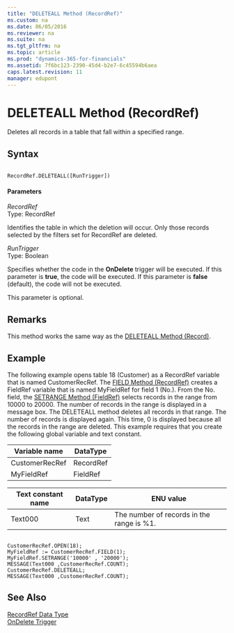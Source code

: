 ```yaml
---
title: "DELETEALL Method (RecordRef)"
ms.custom: na
ms.date: 06/05/2016
ms.reviewer: na
ms.suite: na
ms.tgt_pltfrm: na
ms.topic: article
ms.prod: "dynamics-365-for-financials"
ms.assetid: 7f6bc123-2390-45d4-b2e7-6c45594b6aea
caps.latest.revision: 11
manager: edupont
---
```

# DELETEALL Method (RecordRef)
Deletes all records in a table that fall within a specified range.  
  
## Syntax  
  
```  
  
RecordRef.DELETEALL([RunTrigger])  
```  
  
#### Parameters  
 *RecordRef*  
 Type: RecordRef  
  
 Identifies the table in which the deletion will occur. Only those records selected by the filters set for RecordRef are deleted.  
  
 *RunTrigger*  
 Type: Boolean  
  
 Specifies whether the code in the **OnDelete** trigger will be executed. If this parameter is **true**, the code will be executed. If this parameter is **false** \(default\), the code will not be executed.  
  
 This parameter is optional.  
  
## Remarks  
 This method works the same way as the [DELETEALL Method \(Record\)](devenv-DELETEALL-Method-Record.md).  
  
## Example  
 The following example opens table 18 \(Customer\) as a RecordRef variable that is named CustomerRecRef. The [FIELD Method \(RecordRef\)](devenv-FIELD-Method-RecordRef.md) creates a FieldRef variable that is named MyFieldRef for field 1 \(No.\). From the No. field, the [SETRANGE Method \(FieldRef\)](devenv-SETRANGE-Method-FieldRef.md) selects records in the range from 10000 to 20000. The number of records in the range is displayed in a message box. The DELETEALL method deletes all records in that range. The number of records is displayed again. This time, 0 is displayed because all the records in the range are deleted. This example requires that you create the following global variable and text constant.  
  
|Variable name|DataType|  
|-------------------|--------------|  
|CustomerRecRef|RecordRef|  
|MyFieldRef|FieldRef|  
  
|Text constant name|DataType|ENU value|  
|------------------------|--------------|---------------|  
|Text000|Text|The number of records in the range is %1.|  
  
```  
  
CustomerRecRef.OPEN(18);  
MyFieldRef := CustomerRecRef.FIELD(1);  
MyFieldRef.SETRANGE('10000' , '20000');  
MESSAGE(Text000 ,CustomerRecRef.COUNT);  
CustomerRecRef.DELETEALL;  
MESSAGE(Text000 ,CustomerRecRef.COUNT);  
```  
  
## See Also  
 [RecordRef Data Type](../datatypes/devenv-RecordRef-Data-Type.md)   
 [OnDelete Trigger](../triggers/devenv-OnDelete-Trigger.md)